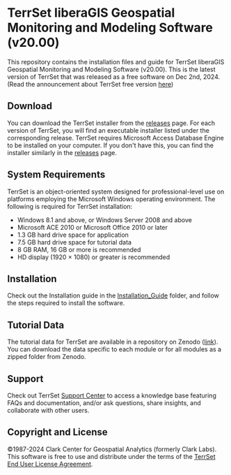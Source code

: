 # TerrSet liberaGIS Geospatial Monitoring and Modeling Software (v20.00)

This repository contains the installation files and guide for TerrSet liberaGIS Geospatial Monitoring and Modeling Software (v20.00). This is the latest version of TerrSet that was released as a free software on Dec 2nd, 2024. (Read the announcement about TerrSet free version <a href="https://www.clarku.edu/centers/geospatial-analytics/2024/08/27/announcement-terrset-liberagis/" target="_blank">here</a>)

## Download

You can download the TerrSet installer from the [releases](https://github.com/ClarkCGA/terrset/releases) page. For each version of TerrSet, you will find an executable installer listed under the corresponding release. TerrSet requires Microsoft Access Database Engine to be installed on your computer. If you don't have this, you can find the installer similarly in the [releases](https://github.com/ClarkCGA/terrset/releases) page. 

## System Requirements

TerrSet is an object-oriented system designed for professional-level use on platforms employing the Microsoft Windows operating environment. The following is required for TerrSet installation:

- Windows 8.1 and above, or Windows Server 2008 and above
- Microsoft ACE 2010 or Microsoft Office 2010 or later
- 1.3 GB hard drive space for application
- 7.5 GB hard drive space for tutorial data
- 8 GB RAM, 16 GB or more is recommended
- HD display (1920 × 1080) or greater is recommended

## Installation

Check out the Installation guide in the [Installation_Guide](./Installation_Guide/) folder, and follow the steps required to install the software.  

## Tutorial Data

The tutorial data for TerrSet are available in a repository on Zenodo ([link](https://zenodo.org/records/14202001)). You can download the data specific to each module or for all modules as a zipped folder from Zenodo. 

## Support

Check out TerrSet [Support Center](https://forums.clarklabs.org/) to access a knowledge base featuring FAQs and documentation, and/or ask questions, share insights, and collaborate with other users.

## Copyright and License

©1987-2024 Clark Center for Geospatial Analytics (formerly Clark Labs). This software is free to use and distribute under the terms of the [TerrSet End User License Agreement](LICENSE).